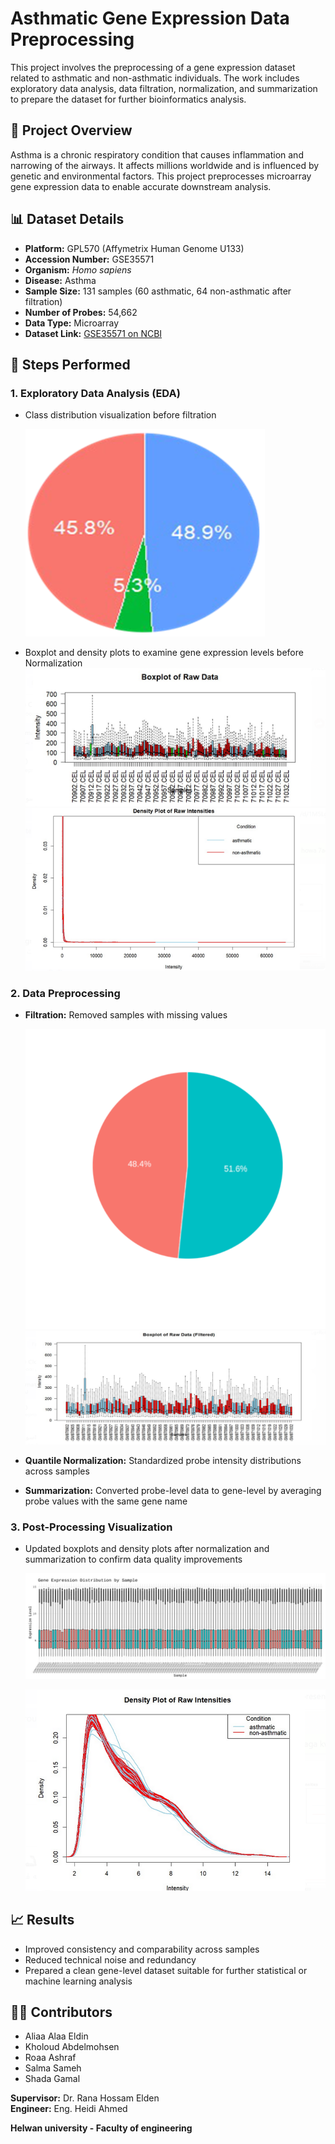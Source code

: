 # Asthmatic Gene Expression Data Preprocessing

This project involves the preprocessing of a gene expression dataset related to asthmatic and non-asthmatic individuals. The work includes exploratory data analysis, data filtration, normalization, and summarization to prepare the dataset for further bioinformatics analysis.

## 🧬 Project Overview

Asthma is a chronic respiratory condition that causes inflammation and narrowing of the airways. It affects millions worldwide and is influenced by genetic and environmental factors. This project preprocesses microarray gene expression data to enable accurate downstream analysis.

## 📊 Dataset Details

- **Platform:** GPL570 (Affymetrix Human Genome U133)
- **Accession Number:** GSE35571
- **Organism:** *Homo sapiens*
- **Disease:** Asthma
- **Sample Size:** 131 samples (60 asthmatic, 64 non-asthmatic after filtration)
- **Number of Probes:** 54,662
- **Data Type:** Microarray
- **Dataset Link:** [GSE35571 on NCBI](https://www.ncbi.nlm.nih.gov/sites/GDSbrowser?acc=GDS5000#details)

## 🧪 Steps Performed

### 1. Exploratory Data Analysis (EDA)
- Class distribution visualization before filtration
  
  ![Pie chart for Class distribution before filtration](Picture1.png)
- Boxplot and density plots to examine gene expression levels before Normalization
  ![Boxplot before filtration](Picture2.png)
  ![density plot before filtration](Picture3.png)
  

### 2. Data Preprocessing
- **Filtration:** Removed samples with missing values

  ![Pie chart for Class distribution after filtration](Picture4.png)
  ![Boxplots after filtration](Picture5.png)
- **Quantile Normalization:** Standardized probe intensity distributions across samples
- **Summarization:** Converted probe-level data to gene-level by averaging probe values with the same gene name

### 3. Post-Processing Visualization
- Updated boxplots and density plots after normalization and summarization to confirm data quality improvements
  
  ![Boxplots after Preprocessing](Picture7.jpg)
  
  ![density plot after Preprocessing](Picture9.png)
  
## 📈 Results

- Improved consistency and comparability across samples
- Reduced technical noise and redundancy
- Prepared a clean gene-level dataset suitable for further statistical or machine learning analysis

## 👩‍💻 Contributors

- Aliaa Alaa Eldin  
- Kholoud Abdelmohsen  
- Roaa Ashraf  
- Salma Sameh  
- Shada Gamal

**Supervisor:** Dr. Rana Hossam Elden  
**Engineer:** Eng. Heidi Ahmed   

**Helwan university - Faculty of engineering**

